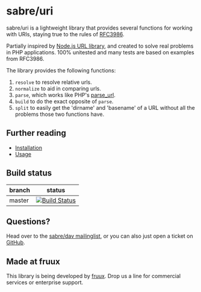 sabre/uri
=========

sabre/uri is a lightweight library that provides several functions for working with URIs, staying true to the rules
of [RFC3986][2].

Partially inspired by [Node.js URL library][3], and created to solve real problems in PHP applications. 100% unitested
and many tests are based on examples from RFC3986.

The library provides the following functions:

1. `resolve` to resolve relative urls.
2. `normalize` to aid in comparing urls.
3. `parse`, which works like PHP's [parse_url][6].
4. `build` to do the exact opposite of `parse`.
5. `split` to easily get the 'dirname' and 'basename' of a URL without all the problems those two functions have.

Further reading
---------------

* [Installation][7]
* [Usage][8]

Build status
------------

| branch | status |
| ------ | ------ |
| master | [![Build Status](https://travis-ci.org/fruux/sabre-uri.svg?branch=master)](https://travis-ci.org/fruux/sabre-uri) |

Questions?
----------

Head over to the [sabre/dav mailinglist][4], or you can also just open a ticket on [GitHub][5].


Made at fruux
-------------

This library is being developed by [fruux](https://fruux.com/). Drop us a line for commercial services or enterprise
support.

[1]: http://sabre.io/uri/

[2]: https://tools.ietf.org/html/rfc3986/

[3]: http://nodejs.org/api/url.html

[4]: http://groups.google.com/group/sabredav-discuss

[5]: https://github.com/fruux/sabre-uri/issues/

[6]: http://php.net/manual/en/function.parse-url.php

[7]: http://sabre.io/uri/install/

[8]: http://sabre.io/uri/usage/
